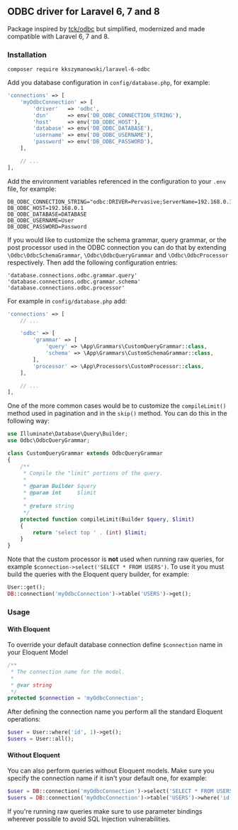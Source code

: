 ## ODBC driver for Laravel 6, 7 and 8

Package inspired by [tck/odbc](https://github.com/bencarter78/odbc) but simplified, modernized and made compatible with Laravel 6, 7 and 8.

### Installation
```
composer require kkszymanowski/laravel-6-odbc
``` 
Add you database configuration in `config/database.php`, for example:
```php
'connections' => [
    'myOdbcConnection' => [
        'driver'   => 'odbc',
        'dsn'      => env('DB_ODBC_CONNECTION_STRING'),
        'host'     => env('DB_ODBC_HOST'),
        'database' => env('DB_ODBC_DATABASE'),
        'username' => env('DB_ODBC_USERNAME'),
        'password' => env('DB_ODBC_PASSWORD'),
    ],

    // ...
],
```
Add the environment variables referenced in the configuration to your `.env` file, for example:
```
DB_ODBC_CONNECTION_STRING="odbc:DRIVER=Pervasive;ServerName=192.168.0.1;DBQ=DATABASE;UID=User;PWD=Password"
DB_ODBC_HOST=192.168.0.1
DB_ODBC_DATABASE=DATABASE
DB_ODBC_USERNAME=User
DB_ODBC_PASSWORD=Password
```

If you would like to customize the schema grammar, query grammar, or the post processor used in the ODBC connection you can do that by extending `\Odbc\OdbcSchemaGrammar`, `\Odbc\OdbcQueryGrammar` and `\Odbc\OdbcProcessor` respectively.
Then add the following configuration entries:
```
'database.connections.odbc.grammar.query'
'database.connections.odbc.grammar.schema'
'database.connections.odbc.processor'
```

For example in `config/database.php` add:
```php
'connections' => [
    // ...

    'odbc' => [
        'grammar' => [
            'query' => \App\Grammars\CustomQueryGrammar::class,
            'schema' => \App\Grammars\CustomSchemaGrammar::class,
        ],
        'processor' => \App\Processors\CustomProcessor::class,
    ],

    // ...
],
```
One of the more common cases would be to customize the `compileLimit()` method used in pagination and in the `skip()` method.
You can do this in the following way:
```php
use Illuminate\Database\Query\Builder;
use Odbc\OdbcQueryGrammar;

class CustomQueryGrammar extends OdbcQueryGrammar
{
    /**
     * Compile the "limit" portions of the query.
     *
     * @param Builder $query
     * @param int     $limit
     *
     * @return string
     */
    protected function compileLimit(Builder $query, $limit)
    {
        return 'select top ' . (int) $limit;
    }
}
```

Note that the custom processor is **not** used when running raw queries, for example `$connection->select('SELECT * FROM USERS')`. 
To use it you must build the queries with the Eloquent query builder, for example:
```php
User::get();
DB::connection('myOdbcConnection')->table('USERS')->get(); 
```

### Usage
#### With Eloquent
To override your default database connection define `$connection` name in your Eloquent Model
```php
/**
 * The connection name for the model.
 *
 * @var string
 */
protected $connection = 'myOdbcConnection';
```
After defining the connection name you perform all the standard Eloquent operations:
```php
$user = User::where('id', 1)->get();
$users = User::all();
```

#### Without Eloquent
You can also perform queries without Eloquent models. Make sure you specify the connection name if it isn't your default one, for example:
```php
$user = DB::connection('myOdbcConnection')->select('SELECT * FROM USERS WHERE id = :id', ['id' => 1]);
$users = DB::connection('myOdbcConnection')->table('USERS')->where('id', 1)->get();
```
If you're running raw queries make sure to use parameter bindings wherever possible to avoid SQL Injection vulnerabilities.
